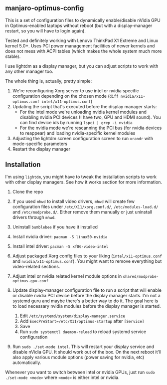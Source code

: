 manjaro-optimus-config
----------------------

This is a set of configuration files to dynamically enable/disable nVidia GPU in Optimus-enabled laptops without reboot (but with a display-manager restart, so you will have to login
again).

Tested and definitely working with Lenovo ThinkPad X1 Extreme and Linux kernel 5.0+.
Uses PCI power management facilities of newer kernels and does not mess with ACPI tables
(which makes the whole system much more stable).

I use lightdm as a display manager, but you can adjust scripts to work with any other
manager too.

The whole thing is, actually, pretty simple:

 1. We're reconfiguring Xorg server to use intel or nvidia specific configuration depending
    on the chosen mode (`diff nvidia/x11-optimus.conf intel/x11-optimus.conf`)
 2. Updating the script that's executed before the display manager starts:
    - For the intel mode we're unloading nvidia kernel modules and disabling nvidia
      PCI devices (I have two, GPU and HDMI sound). You can find device ids by running
      `lspci | grep -i nvidia`
    - For the nvidia mode we're rescanning the PCI bus (for nvidia devices to reappear)
      and loading nvidia-specific kernel modules
 3. Adjusting the lightdm screen configuration screen to run `xrandr` with
    mode-specific parameters
 4. Restart the display manager

Installation
------------

I'm using `lightdm`, you might have to tweak the installation scripts to
work with other display managers. See how it works section for more information.

1. Clone the repo
2. If you used `mhwd` to install video drivers, `mhwd` will create few
   configuration files under `/etc/X11/xorg.conf.d/`, `/etc/modules-load.d/` and
   `/etc/modprobe.d/`. Either remove them manually or just uninstall drivers through
   `mhwd`.
3. Uninstall `bumblebee` if you have it installed
3. Install nvidia driver: `pacman -S linux50-nvidia`
4. Install intel driver: `pacman -S xf86-video-intel`
5. Adjust packaged Xorg config files to your liking (`intel/x11-optimus.conf` and
   `nvidia/x11-optimus.conf`). You might want to remove everything but video-related
   sections. 
6. Adjust intel or nvidia related kernel module options in `shared/modprobe-optimus-gpu.conf`
7. Update display-manager configuration file to run a script that will enable or
   disable nvidia PCI device before the display manager starts. I'm not a systemd
   guru and maybe there's a better way to do it. The goal here is to load necessary
   nvidia modules before the display manager is started.

   1. Edit `/etc/systemd/system/display-manager.service`
   2. Add `ExecPreStart=/etc/X11/optimus-startup` after `[Service]`
   3. Save
   4. Run `sudo systemctl daemon-reload` to reload systemd service configuration
8. Run `sudo ./set-mode intel`. This will restart your display service and disable
   nVidia GPU. It should work out of the box. On the next reboot it'll also apply
   various module options (power saving for nvidia, etc) automatically.

Whenever you want to switch between intel or nvidia GPUs, just run `sudo ./set-mode <mode>`
where `<mode>` is either intel or nvidia.

